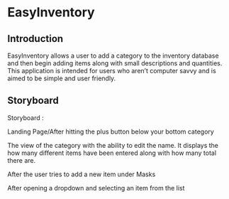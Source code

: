 # EasyInventory

## Introduction
EasyInventory allows a user to add a category to the inventory database and then begin adding items along with small descriptions and quantities. This application is intended for users who aren’t computer savvy and is aimed to be simple and user friendly.

## Storyboard
Storyboard :
	
Landing Page/After hitting the plus button below your bottom category


The view of the category with the ability to edit the name. It displays the how many different items have been entered along with how many total there are.

	
After the user tries to add a new item under Masks

	
After opening a dropdown and selecting an item from the list

